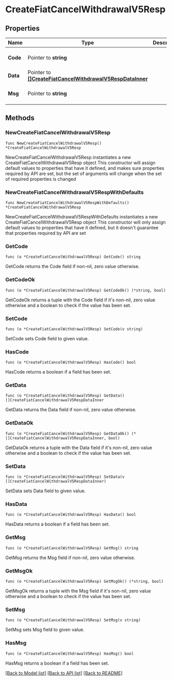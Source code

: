 # CreateFiatCancelWithdrawalV5Resp

## Properties

Name | Type | Description | Notes
------------ | ------------- | ------------- | -------------
**Code** | Pointer to **string** |  | [optional] [default to ""]
**Data** | Pointer to [**[]CreateFiatCancelWithdrawalV5RespDataInner**](CreateFiatCancelWithdrawalV5RespDataInner.md) |  | [optional] 
**Msg** | Pointer to **string** |  | [optional] [default to ""]

## Methods

### NewCreateFiatCancelWithdrawalV5Resp

`func NewCreateFiatCancelWithdrawalV5Resp() *CreateFiatCancelWithdrawalV5Resp`

NewCreateFiatCancelWithdrawalV5Resp instantiates a new CreateFiatCancelWithdrawalV5Resp object
This constructor will assign default values to properties that have it defined,
and makes sure properties required by API are set, but the set of arguments
will change when the set of required properties is changed

### NewCreateFiatCancelWithdrawalV5RespWithDefaults

`func NewCreateFiatCancelWithdrawalV5RespWithDefaults() *CreateFiatCancelWithdrawalV5Resp`

NewCreateFiatCancelWithdrawalV5RespWithDefaults instantiates a new CreateFiatCancelWithdrawalV5Resp object
This constructor will only assign default values to properties that have it defined,
but it doesn't guarantee that properties required by API are set

### GetCode

`func (o *CreateFiatCancelWithdrawalV5Resp) GetCode() string`

GetCode returns the Code field if non-nil, zero value otherwise.

### GetCodeOk

`func (o *CreateFiatCancelWithdrawalV5Resp) GetCodeOk() (*string, bool)`

GetCodeOk returns a tuple with the Code field if it's non-nil, zero value otherwise
and a boolean to check if the value has been set.

### SetCode

`func (o *CreateFiatCancelWithdrawalV5Resp) SetCode(v string)`

SetCode sets Code field to given value.

### HasCode

`func (o *CreateFiatCancelWithdrawalV5Resp) HasCode() bool`

HasCode returns a boolean if a field has been set.

### GetData

`func (o *CreateFiatCancelWithdrawalV5Resp) GetData() []CreateFiatCancelWithdrawalV5RespDataInner`

GetData returns the Data field if non-nil, zero value otherwise.

### GetDataOk

`func (o *CreateFiatCancelWithdrawalV5Resp) GetDataOk() (*[]CreateFiatCancelWithdrawalV5RespDataInner, bool)`

GetDataOk returns a tuple with the Data field if it's non-nil, zero value otherwise
and a boolean to check if the value has been set.

### SetData

`func (o *CreateFiatCancelWithdrawalV5Resp) SetData(v []CreateFiatCancelWithdrawalV5RespDataInner)`

SetData sets Data field to given value.

### HasData

`func (o *CreateFiatCancelWithdrawalV5Resp) HasData() bool`

HasData returns a boolean if a field has been set.

### GetMsg

`func (o *CreateFiatCancelWithdrawalV5Resp) GetMsg() string`

GetMsg returns the Msg field if non-nil, zero value otherwise.

### GetMsgOk

`func (o *CreateFiatCancelWithdrawalV5Resp) GetMsgOk() (*string, bool)`

GetMsgOk returns a tuple with the Msg field if it's non-nil, zero value otherwise
and a boolean to check if the value has been set.

### SetMsg

`func (o *CreateFiatCancelWithdrawalV5Resp) SetMsg(v string)`

SetMsg sets Msg field to given value.

### HasMsg

`func (o *CreateFiatCancelWithdrawalV5Resp) HasMsg() bool`

HasMsg returns a boolean if a field has been set.


[[Back to Model list]](../README.md#documentation-for-models) [[Back to API list]](../README.md#documentation-for-api-endpoints) [[Back to README]](../README.md)


